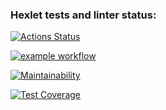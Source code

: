 ### Hexlet tests and linter status:
[![Actions Status](https://github.com/ViktorSitnikov97/java-project-78/actions/workflows/hexlet-check.yml/badge.svg)](https://github.com/ViktorSitnikov97/java-project-78/actions)

[![example workflow](https://github.com/ViktorSitnikov97/java-project-78/actions/workflows/main.yml/badge.svg)](https://github.com/ViktorSitnikov97/java-project-78/actions)

[![Maintainability](https://api.codeclimate.com/v1/badges/a8aa1a1bec7629bffdf6/maintainability)](https://codeclimate.com/github/ViktorSitnikov97/java-project-78/maintainability)

[![Test Coverage](https://api.codeclimate.com/v1/badges/a8aa1a1bec7629bffdf6/test_coverage)](https://codeclimate.com/github/ViktorSitnikov97/java-project-78/test_coverage)
